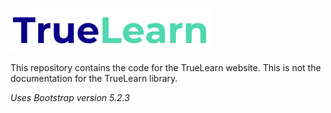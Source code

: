 [![TrueLearn](assets/img/logos/TrueLearn-logo.png)](https://truelearnai.github.io)

This repository contains the code for the TrueLearn website. This is not
the documentation for the TrueLearn library.

*Uses Bootstrap version 5.2.3*


